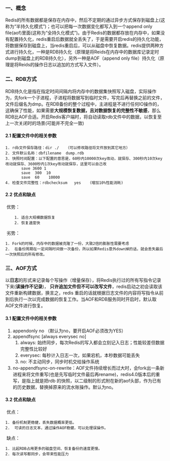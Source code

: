 ### 一、概念

​	Redis的所有数据都是保存在内存中，然后不定期的通过异步方式保存到磁盘上(这称为“半持久化模式”)；也可以把每一次数据变化都写入到一个append only file(aof)里面(这称为“全持久化模式”)。由于Redis的数据都存放在内存中，如果没有配置持久化，redis重启后数据就全丢失了，于是需要开启redis的持久化功能，将数据保存到磁盘上，当redis重启后，可以从磁盘中恢复数据。redis提供两种方式进行持久化，一种是RDB持久化（原理是将Reids在内存中的数据库记录定时dump到磁盘上的RDB持久化），另外一种是AOF（append only file）持久化（原理是将Reids的操作日志以追加的方式写入文件）。

### 二、RDB方式

​	RDB持久化是指在指定时间间隔内将内存中的数据集快照写入磁盘，实际操作为，先fork一个子进程，子进程将数据写到临时文件，写完后再替换之前的文件，文件后缀名为dmp。在RDB备份的整个过程中，主进程是不进行任何IO操作的，这确保了性能，如果需要**大规模恢复数据，且对数据恢复的完整性不敏感**，那么RDB比AOF合适。开启Redis客户端时，将自动读取rdb文件中的数据，以恢复至上一次关闭时的场景(可能并不完全一致)

#### 2.1 配置文件中的相关参数

	1. rdb文件保存路径：dir ./   （可以修改路径将文件放到其它地方）
 	2. 文件默认名称：dbfilename  dump.rdb
 	3. 快照时间配置：以下配置的意思是，60秒内10000次key改动，就保存、300秒内10次key改动就保存、3600秒内1次key改动就保存，这里可以自己改
           save 3600 1
           save  300  10
           save  60    10000
 	4. 检查文件完整性：rdbchecksum   yes   （增加10%性能消耗)

#### 2.2 优点和缺点

​	优势：

		1. 适合大规模数据恢复
  		2. 恢复速度快

​	劣势：

	1. Fork的时候，内存中的数据被克隆了一份，大致2倍的膨胀性需要考虑
 	2.  在备份周期在一定间隔时间做一次备份，所以如果Redis意外down掉的话，就会丢失最后一次快照后的所有修改。  

### 三、AOF方式

​	以**日志**的形式来记录每个写操作（增量保存），将Redis执行过的所有写指令记录下来(**读操作不记录**)， **只许追加文件但不可以改写文件**，redis启动之初会读取该文件重新构建数据，换言之，redis 重启的话就根据日志文件的内容将写指令从前到后执行一次以完成数据的恢复工作。当AOF和RDB服务同时开启时，默认取AOF文件进行恢复。

#### 3.1 配置文件中的相关参数

1.  appendonly   no   （默认为no，要开启AOF必须改为YES）
2.  appendfsync  [always everysec  no]  
    1.  always: 始终同步，每次Redis的写入都会立刻记入日志；性能较差但数据完整性比较好 
    2.  everysec:  每秒计入日志一次，如果宕机，本秒数据可能丢失
    3.  no:  不主动同步，同步时机交给操作系统
3.  no-appendfsync-on-rewrite：AOF文件持续增长而过大时，会fork出一条新进程来将文件重写(也是先写临时文件最后再rename)，redis4.0版本后的重写，是指上就是把rdb 的快照，以二级制的形式附在新的aof头部，作为已有的历史数据，替换掉原来的流水账操作。默认为no。

#### 3.2 优点和缺点

​	优点：

	1. 备份机制更稳健，丢失数据概率更低。
 	2.  可读的日志文本，通过操作AOF稳健，可以处理误操作。

​	缺点：

	1. 比起RDB占用更多的磁盘空间、恢复备份的速度更慢。
 	2. 每次读写都同步，会带来性能压力

